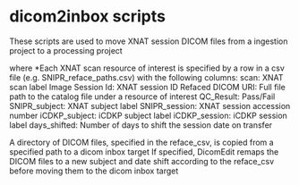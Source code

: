 # dicom2inbox scripts 
These scripts are used to move XNAT session DICOM files from a ingestion project to a processing project

where
*Each XNAT scan resource of interest is specified by a row in a csv file (e.g. SNIPR_reface_paths.csv) with the following columns:
scan: XNAT scan label
Image Session Id: XNAT session ID
Refaced DICOM URI: Full file path to the catalog file under a resource of interest
QC_Result: Pass/Fail
SNIPR_subject: XNAT subject label
SNIPR_session: XNAT session accession number
iCDKP_subject: iCDKP subject label
iCDKP_session: iCDKP session label
days_shifted: Number of days to shift the session date on transfer

A directory of DICOM files, specified in the reface_csv, is copied from a specified path to a dicom inbox target
 If specified, DicomEdit remaps the DICOM files to a new subject and date shift according to the reface_csv before moving them to the dicom inbox target


